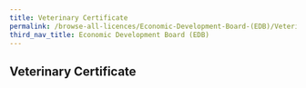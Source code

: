 ```yaml
---
title: Veterinary Certificate
permalink: /browse-all-licences/Economic-Development-Board-(EDB)/Veterinary-Certificate
third_nav_title: Economic Development Board (EDB)
---
```

## Veterinary Certificate
